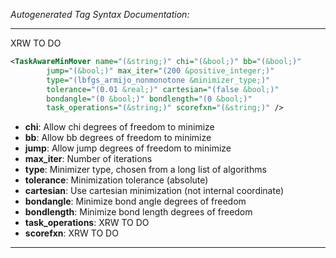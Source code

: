 <!-- THIS IS AN AUTOGENERATED FILE: Don't edit it directly, instead change the schema definition in the code itself. -->

_Autogenerated Tag Syntax Documentation:_

---
XRW TO DO

```xml
<TaskAwareMinMover name="(&string;)" chi="(&bool;)" bb="(&bool;)"
        jump="(&bool;)" max_iter="(200 &positive_integer;)"
        type="(lbfgs_armijo_nonmonotone &minimizer_type;)"
        tolerance="(0.01 &real;)" cartesian="(false &bool;)"
        bondangle="(0 &bool;)" bondlength="(0 &bool;)"
        task_operations="(&string;)" scorefxn="(&string;)" />
```

-   **chi**: Allow chi degrees of freedom to minimize
-   **bb**: Allow bb degrees of freedom to minimize
-   **jump**: Allow jump degrees of freedom to minimize
-   **max_iter**: Number of iterations
-   **type**: Minimizer type, chosen from a long list of algorithms
-   **tolerance**: Minimization tolerance (absolute)
-   **cartesian**: Use cartesian minimization (not internal coordinate)
-   **bondangle**: Minimize bond angle degrees of freedom
-   **bondlength**: Minimize bond length degrees of freedom
-   **task_operations**: XRW TO DO
-   **scorefxn**: XRW TO DO

---
